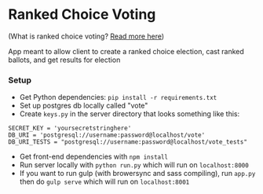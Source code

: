 # Ranked Choice Voting
(What is ranked choice voting? [Read more here](http://www.fairvote.org/rcv#rcvbenefits))

App meant to allow client to create a ranked choice election, cast ranked ballots, and get results for election

### Setup
- Get Python dependencies: `pip install -r requirements.txt`
- Set up postgres db locally called "vote"
- Create `keys.py` in the server directory that looks something like this:

```
SECRET_KEY = 'yoursecretstringhere'
DB_URI = 'postgresql://username:password@localhost/vote'
DB_URI_TESTS = "postgresql://username:password@localhost/vote_tests"
```

- Get front-end dependencies with `npm install`
- Run server locally with `python run.py` which will run on `localhost:8000`
- If you want to run gulp (with browersync and sass compiling), run `app.py` then do `gulp serve` which will run on `localhost:8001`
